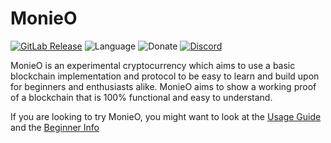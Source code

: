 MonieO
=========

[![GitLab Release](https://img.shields.io/gitlab/v/release/Symphonic3/MonieO?sort=semver)](https://github.com/Symphonic3/MonieO/releases/latest)
![Language](https://img.shields.io/github/languages/top/Symphonic3/MonieO)
![Donate](https://img.shields.io/badge/donate%20mno-c5Dz6UZ4Pkpdrhe9d2uSFZCCaYfSK6X63x4esnc3gxUD-blue)
[![Discord](https://img.shields.io/discord/750151713473953832)](https:discord.gg/CaTSY8n)

MonieO is an experimental cryptocurrency which aims to use a basic blockchain implementation and protocol to be easy to learn and build upon for beginners and enthusiasts alike. MonieO aims to show a working proof of a blockchain that is 100% functional and easy to understand.

If you are looking to try MonieO, you might want to look at the [Usage Guide](https://github.com/Symphonic3/MonieO/wiki/Usage-Guide) and the [Beginner Info](https://github.com/Symphonic3/MonieO/wiki/Beginner-Info)
